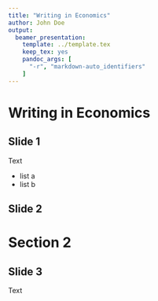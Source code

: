```yaml
---
title: "Writing in Economics"
author: John Doe
output: 
  beamer_presentation:
    template: ../template.tex
    keep_tex: yes
    pandoc_args: [
      "-r", "markdown-auto_identifiers"
    ]
---
```


# Writing in Economics

## Slide 1

Text 

- list a
- list b

## Slide 2



# Section 2

## Slide 3

Text

